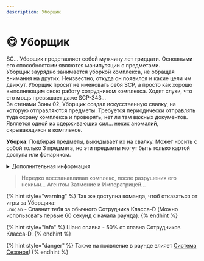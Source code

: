 ```yaml
---
description: Уборщик
---
```


# 😋 Уборщик

SC… Уборщик представляет собой мужчину лет тридцати. Основными его способностями являются манипуляции с предметами.\
Уборщик заурядно занимается уборкой комплекса, не обращая внимания на других. Неизвестно, откуда он появился и какие цели им движут. Уборщик просит не именовать себя SCP, а просто как хорошо выполняющим свою работу сотрудником комплекса. Ходят слухи, что его мощь превышает даже SCP-343…\
За стенами Зоны 02, Уборщик создал искусственную свалку, на которую отправляются предметы. Требуется периодически отправлять туда охрану комплекса и проверять, нет ли там важных документов.\
Является одной из сдерживающих сил… неких аномалий, скрывающихся в комплексе.

**Уборка**: Подбирая предметы, выкидывает их на свалку. Может носить с собой только 3 предмета, но эти предметы могут быть только картой доступа или фонариком.

<details>

<summary>Дополнительная информация</summary>

* **Класс**: Обучение
* **Уровень доступа**: Карта Уборщика
* **Особое снаряжение**: Фонарик

</details>

> Нередко восстанавливал комплекс, после разрушения его некими… Агентом Затмение и Императрицей…

{% hint style="warning" %}
Так же доступна команда, чтоб отказаться от игры за Уборщика:\
`.nojan` - Спавнит тебя за обычного Сотрудника Класса-D (Можно использовать первые 60 секунд с начала раунда).
{% endhint %}

{% hint style="info" %}
Шанс спавна - 50% от спавна Сотрудников Класса-D.
{% endhint %}

{% hint style="danger" %}
Также на появление в раунде влияет [Система Сезонов](../../server-systems/seasons-system.md)!
{% endhint %}
